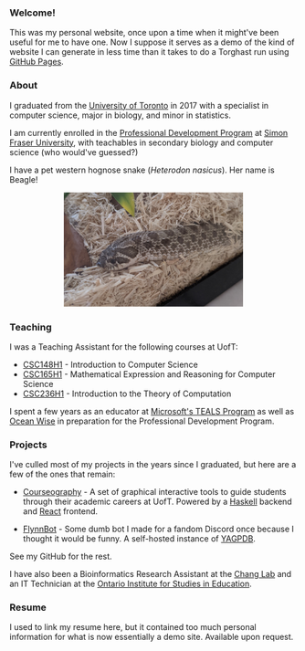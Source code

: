 ### Welcome!

This was my personal website, once upon a time when it might've been useful for me to have one. Now I suppose it serves as a demo of the kind of website I can generate in less time than it takes to do a Torghast run using [GitHub Pages](https://pages.github.com).

### About

I graduated from the [University of Toronto](https://www.utoronto.ca/) in 2017 with a specialist in computer science, major in biology, and minor in statistics.

I am currently enrolled in the [Professional Development Program](https://www.sfu.ca/education/teachersed/programs/pdp/overview.html) at [Simon Fraser University](https://www.sfu.ca/), with teachables in secondary biology and computer science (who would've guessed?)

I have a pet western hognose snake (_Heterodon nasicus_). Her name is Beagle!

<div style="text-align: center;">
	<a href="/assets/beagle.jpg">
		<img src="/assets/beagle.jpg" height="200">
	</a>
</div>


### Teaching

I was a Teaching Assistant for the following courses at UofT:

- [CSC148H1](https://artsci.calendar.utoronto.ca/section/Computer-Science#courses) - Introduction to Computer Science
- [CSC165H1](https://artsci.calendar.utoronto.ca/section/Computer-Science#courses) - Mathematical Expression and Reasoning for Computer Science
- [CSC236H1](https://artsci.calendar.utoronto.ca/section/Computer-Science#courses) - Introduction to the Theory of Computation

I spent a few years as an educator at [Microsoft's TEALS Program](https://www.microsoft.com/en-us/teals) as well as [Ocean Wise](https://www.vanaqua.org/) in preparation for the Professional Development Program.


### Projects

I've culled most of my projects in the years since I graduated, but here are a few of the ones that remain:

- [Courseography](https://courseography.cdf.toronto.edu/graph) - A set of graphical interactive tools to guide students through their academic careers at UofT. Powered by a [Haskell](https://www.haskell.org/) backend and [React](https://reactjs.org/) frontend.

- [FlynnBot](https://discord.com/developers/applications/770906949898338305/information) - Some dumb bot I made for a fandom Discord once because I thought it would be funny. A self-hosted instance of [YAGPDB](https://yagpdb.xyz/).

See my GitHub for the rest.

I have also been a Bioinformatics Research Assistant at the [Chang Lab](https://chang.eeb.utoronto.ca/) and an IT Technician at the [Ontario Institute for Studies in Education](https://www.oise.utoronto.ca/oise/Home/).


### Resume

I used to link my resume here, but it contained too much personal information for what is now essentially a demo site. Available upon request.
